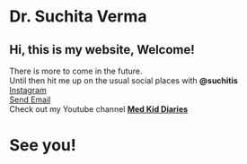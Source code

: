 # Dr. Suchita Verma
## Hi, this is my website, Welcome!
There is more to come in the future. <br>
Until then hit me up on the usual social places with **@suchitis**<br>
[Instagram](https://instagram.com/suchitis)<br>
[Send Email](mailto:sverma1995@yahoo.com)<br>
Check out my Youtube channel [**Med Kid Diaries**](https://www.youtube.com/@medkiddiaries9332)

# See you!
